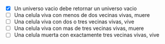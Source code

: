 ﻿- [x] Un universo vacio debe retornar un universo vacio
- [ ] Una celula viva con menos de dos vecinas vivas, muere
- [ ] Una celula viva con dos o tres vecinas vivas, vive
- [ ] Una celula viva con mas de tres vecinas vivas, muere
- [ ] Una celula muerta con exactamente tres vecinas vivas, vive